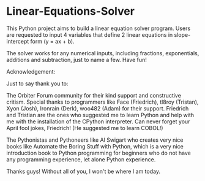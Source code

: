 # Linear-Equations-Solver
This Python project aims to build a linear equation solver program. Users are requested to input 4 variables that define 2 linear equations in slope-intercept form (y = ax + b). 

The solver works for any numerical inputs, including fractions, exponentials, additions and subtraction, just to name a few.
Have fun!

Acknowledgement:

Just to say thank you to:

The Orbiter Forum community for their kind support and constructive critism. Special thanks to programmers like Face (Friedrich), tl8roy (Tristan), Xyon (Josh), Ironrain (Derk), woo482 (Adam) for their support. Friedrich and Tristian are the ones who suggested me to learn Python and help with me with the installation of the CPython interpreter.
Can never forget your April fool jokes, Friedrich! (He suggested me to learn COBOL!)

The Pythonistas and Pythoneers like Al Swigart who creates very nice books like Automate the Boring Stuff with Python, which is a very nice introduction book to Python programming for beginners who do not have any programming experience, let alone Python experience.

Thanks guys! Without all of you, I won't be where I am today. 
